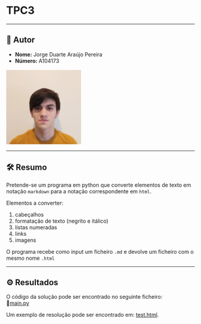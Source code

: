 # TPC3
___

## 👤 Autor 

- **Nome:** Jorge Duarte Araújo Pereira 
- **Número:** A104173
<img src="/assets/img/Photo.jpeg" alt="Photo" width="200" />

___

## 🛠️ Resumo 

Pretende-se um programa em python que converte elementos de texto em notação `markdown` para a notação correspondente em `html`.  

Elementos a converter:
1. cabeçalhos
2. formatação de texto (negrito e itálico)
3. listas numeradas
4. links
5. imagens

O programa recebe como input um ficheiro `.md` e devolve um ficheiro com o mesmo nome `.html`
___

## ⚙️ Resultados

O código da solução pode ser encontrado no seguinte ficheiro:  
📌[main.py](main.py)

Um exemplo de resolução pode ser encontrado em: [test.html](test.html).